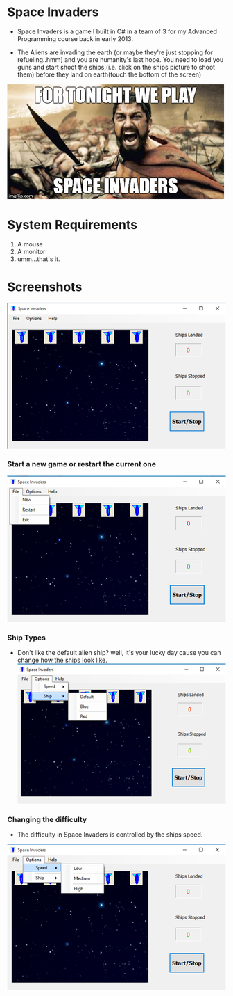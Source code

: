# Space Invaders
* Space Invaders is a game I built in C# in a team of 3 for my Advanced Programming course back in early 2013.

* The Aliens are invading the earth (or maybe they're just stopping for refueling..hmm) and you are humanity's last hope. You need to load you guns and start shoot the ships,(i.e. click on the ships picture to shoot them) before they land on earth(touch the bottom of the screen)

![Space Invaders Meme](https://github.com/Yohanna/Space-Invaders/blob/master/Screeshots/meme.jpg "Meme")

# System Requirements
1. A mouse
2. A monitor
3. umm...that's it.


# Screenshots


![Start Screen](https://github.com/Yohanna/Space-Invaders/blob/master/Screeshots/start_screen.PNG "Start Screen")


### Start a new game or restart the current one
![File Menu](https://github.com/Yohanna/Space-Invaders/blob/master/Screeshots/file_menu.png "File Menu")

### Ship Types
* Don't like the default alien ship? well, it's your lucky day cause you can change how the ships look like.
![Options Menu](https://github.com/Yohanna/Space-Invaders/blob/master/Screeshots/options_menu_ship.png "Change ship type")


### Changing the difficulty
* The difficulty in Space Invaders is controlled by the ships speed.

![Options Menu](https://github.com/Yohanna/Space-Invaders/blob/master/Screeshots/options_menu_speed.png "Change ship speed")
